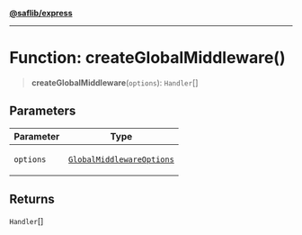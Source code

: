 [**@saflib/express**](../index.md)

***

# Function: createGlobalMiddleware()

> **createGlobalMiddleware**(`options`): `Handler`[]

## Parameters

<table>
<thead>
<tr>
<th>Parameter</th>
<th>Type</th>
</tr>
</thead>
<tbody>
<tr>
<td>

`options`

</td>
<td>

[`GlobalMiddlewareOptions`](../interfaces/GlobalMiddlewareOptions.md)

</td>
</tr>
</tbody>
</table>

## Returns

`Handler`[]
